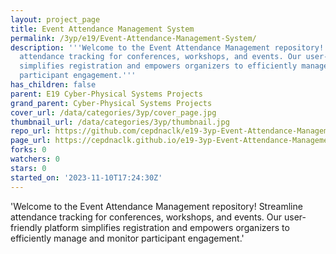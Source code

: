 ```yaml
---
layout: project_page
title: Event Attendance Management System
permalink: /3yp/e19/Event-Attendance-Management-System/
description: '''Welcome to the Event Attendance Management repository! Streamline
  attendance tracking for conferences, workshops, and events. Our user-friendly platform
  simplifies registration and empowers organizers to efficiently manage and monitor
  participant engagement.'''
has_children: false
parent: E19 Cyber-Physical Systems Projects
grand_parent: Cyber-Physical Systems Projects
cover_url: /data/categories/3yp/cover_page.jpg
thumbnail_url: /data/categories/3yp/thumbnail.jpg
repo_url: https://github.com/cepdnaclk/e19-3yp-Event-Attendance-Management-System
page_url: https://cepdnaclk.github.io/e19-3yp-Event-Attendance-Management-System
forks: 0
watchers: 0
stars: 0
started_on: '2023-11-10T17:24:30Z'
---
```


'Welcome to the Event Attendance Management repository! Streamline attendance tracking for conferences, workshops, and events. Our user-friendly platform simplifies registration and empowers organizers to efficiently manage and monitor participant engagement.'